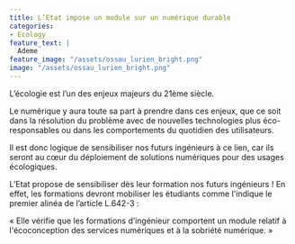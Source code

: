 ```yaml
---
title: L’Etat impose un module sur un numérique durable
categories:
- Ecology
feature_text: |
  Ademe
feature_image: "/assets/ossau_lurien_bright.png"
image: "/assets/ossau_lurien_bright.png"
---
```


L’écologie est l’un des enjeux majeurs du 21ème siècle. 

Le numérique y aura toute sa part à prendre dans ces enjeux, que ce soit dans la résolution du problème avec de nouvelles technologies plus éco-responsables ou dans les comportements du quotidien des utilisateurs. 

Il est donc logique de sensibiliser nos futurs ingénieurs à ce lien, car ils seront au cœur du déploiement de solutions numériques pour des usages écologiques.

L’Etat propose de sensibiliser dès leur formation nos futurs ingénieurs ! En effet, les formations devront mobiliser les étudiants comme l'indique le premier alinéa de l’article L.642-3 :

« Elle vérifie que les formations d’ingénieur comportent un module relatif à l'écoconception des services numériques et à la sobriété numérique. »

